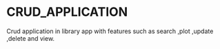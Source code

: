 # CRUD_APPLICATION
Crud application in library app with features such as search ,plot ,update ,delete and view.
